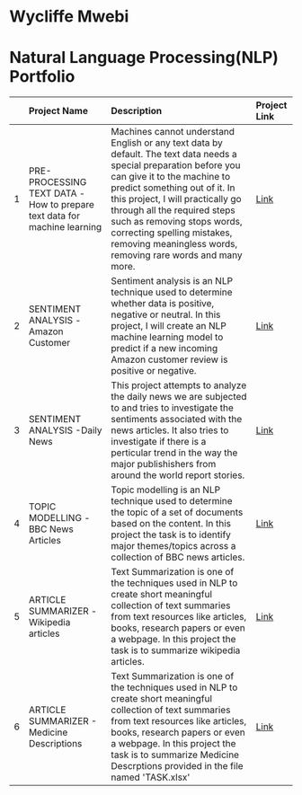 # Wycliffe Mwebi
# Natural Language Processing(NLP) Portfolio

| | Project Name  | Description    | Project Link   | 
|---:|:-------------|:-----------|:------|
| 1 | PRE-PROCESSING TEXT DATA -How to prepare text data for machine learning   | Machines cannot understand English or any text data by default. The text data needs a special preparation before you can give it to the machine to predict something out of it. In this project, I will practically go through all the required steps such as removing stops words, correcting spelling mistakes, removing meaningless words, removing rare words and many more.   | [Link](https://github.com/Wycliffe-Mwebi/NLP-Portfolio/tree/main/01-PRE-PROCESSING%20TEXT%20DATA)  |                
| 2 | SENTIMENT ANALYSIS -Amazon Customer  | Sentiment analysis is an NLP technique used to determine whether data is positive, negative or neutral. In this project, I will create an NLP machine learning model to predict if a new incoming Amazon customer review is positive or negative.  | [Link](https://github.com/Wycliffe-Mwebi/NLP-Portfolio/tree/main/SENTIMENT%20ANALYSIS%20-Amazon%20Customer)   | 
| 3 |SENTIMENT ANALYSIS -Daily News  | This project attempts to analyze the daily news we are subjected to and tries to investigate the sentiments associated with the news articles. It also tries to investigate if there is a perticular trend in the way the major publishishers from around the world report stories.  | [Link](https://github.com/Wycliffe-Mwebi/NLP-Portfolio/tree/main/SENTIMENT%20ANALYSIS%20-Daily%20News)   | 
| 4 |TOPIC MODELLING -BBC News Articles | Topic modelling is an NLP technique used to determine the topic of a set of documents based on the content. In this project the task is to identify major themes/topics across a collection of BBC news articles.    | [Link](https://github.com/Wycliffe-Mwebi/NLP-Portfolio/tree/main/TOPIC%20MODELLING%20-BBC%20News)  | 
| 5 |ARTICLE SUMMARIZER -Wikipedia articles | Text Summarization is one of the techniques used in NLP to create short meaningful collection of text summaries from text resources like articles, books, research papers or even a webpage. In this project the task is to summarize wikipedia articles.    | [Link](https://github.com/Wycliffe-Mwebi/NLP-Portfolio/tree/main/TOPIC%20MODELLING%20-BBC%20News)  |
| 6 |ARTICLE SUMMARIZER - Medicine Descriptions | Text Summarization is one of the techniques used in NLP to create short meaningful collection of text summaries from text resources like articles, books, research papers or even a webpage. In this project the task is to summarize Medicine Descrptions provided in the file named 'TASK.xlsx'    | [Link](https://github.com/Wycliffe-Mwebi/NLP-Portfolio/tree/main/ARTICLE%20SUMMARIZER%20-%20Medicine%20Descriptions)  |

